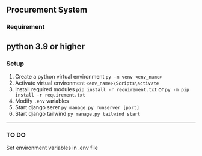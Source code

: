 ## Procurement System

### Requirement

python 3.9 or higher
-----------
### Setup
1. Create a python virtual environment
```py -m venv <env_name>```
2. Activate virtual environment
```<env_name>\Scripts\activate```
3. Install required modules
```pip install -r requirement.txt``` or ```py -m pip install -r requirement.txt```
4. Modify `.env` variables
5. Start django serer
```py manage.py runserver [port]```
6. Start django tailwind
```py manage.py tailwind start```
----------------
### TO DO
Set environment variables in .env file